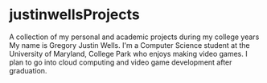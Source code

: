 # justinwellsProjects
A collection of my personal and academic projects during my college years
My name is Gregory Justin Wells. I'm a Computer Science student at the University of Maryland, College Park who enjoys making video games.
I plan to go into cloud computing and video game development after graduation.
